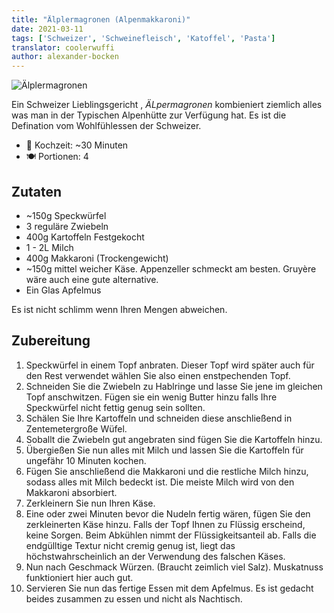 ```yaml
---
title: "Älplermagronen (Alpenmakkaroni)"
date: 2021-03-11
tags: ['Schweizer', 'Schweinefleisch', 'Katoffel', 'Pasta']
translator: coolerwuffi
author: alexander-bocken
---
```


![Älplermagronen](/pix/aelplermagronen.webp)

Ein Schweizer Lieblingsgericht , _ÄLpermagronen_ kombieniert ziemlich alles was man in der Typischen Alpenhütte zur Verfügung hat.
Es ist die Defination vom Wohlfühlessen der Schweizer. 

- 🍳 Kochzeit: ~30 Minuten
- 🍽️  Portionen: 4

## Zutaten

- ~150g Speckwürfel
- 3 reguläre Zwiebeln
- 400g Kartoffeln Festgekocht
- 1 - 2L Milch
- 400g Makkaroni (Trockengewicht)
- ~150g mittel weicher Käse. Appenzeller schmeckt am besten. Gruyère wäre auch eine gute alternative.
- Ein Glas Apfelmus

Es ist nicht schlimm wenn Ihren Mengen abweichen.

## Zubereitung

1. Speckwürfel in einem Topf anbraten. Dieser Topf wird später auch für den Rest verwendet wählen Sie also einen enstpechenden Topf.
2. Schneiden Sie die Zwiebeln zu Hablringe und lasse Sie jene im gleichen Topf anschwitzen. Fügen sie ein wenig Butter hinzu falls Ihre Speckwürfel nicht fettig genug sein sollten.
3. Schälen Sie Ihre Kartoffeln und schneiden diese anschließend in Zentemetergroße Wüfel. 
4. Soballt die Zwiebeln gut angebraten sind fügen Sie die Kartoffeln hinzu.
5. Übergießen Sie nun alles mit Milch und lassen Sie die Kartoffeln für ungefähr 10 Minuten kochen.
6. Fügen Sie anschließend die Makkaroni und die restliche Milch hinzu, sodass alles mit Milch bedeckt ist. Die meiste Milch wird von den Makkaroni absorbiert.
7. Zerkleinern Sie nun Ihren Käse.
8. Eine oder zwei Minuten bevor die Nudeln fertig wären, fügen Sie den zerkleinerten Käse hinzu. Falls der Topf Ihnen zu Flüssig erscheind, keine Sorgen. Beim Abkühlen nimmt der Flüssigkeitsanteil ab. Falls die endgülltige Textur nicht cremig genug ist, liegt das höchstwahrscheinlich an der Verwendung des falschen Käses.
9. Nun nach Geschmack Würzen. (Braucht zeimlich viel Salz). Muskatnuss funktioniert hier auch gut.
10. Servieren Sie nun das fertige Essen mit dem Apfelmus. Es ist gedacht beides zusammen zu essen und nicht als Nachtisch.
